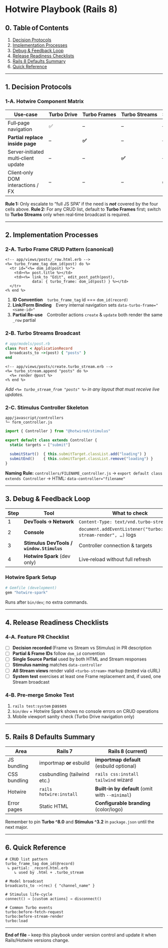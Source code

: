 # Hotwire Playbook (Rails 8)

## 0. Table of Contents

1. [Decision Protocols](#1-decision-protocols)
2. [Implementation Processes](#2-implementation-processes)
3. [Debug & Feedback Loop](#3-debug--feedback-loop)
4. [Release Readiness Checklists](#4-release-readiness-checklists)
5. [Rails 8 Defaults Summary](#5-rails-8-defaults-summary)
6. [Quick Reference](#6-quick-reference)

---

## 1. Decision Protocols

### 1‑A. Hotwire Component Matrix

| Use‑case                             | Turbo Drive | Turbo Frames | Turbo Streams | Stimulus |
| ------------------------------------ | ----------- | ------------ | ------------- | -------- |
| Full‑page navigation                 | ✅           | –            | –             | –        |
| **Partial replace inside page**      | –           | **✅**        | –             | –        |
| Server‑initiated multi‑client update | –           | –            | **✅**         | –        |
| Client‑only DOM interactions / FX    | –           | –            | –             | **✅**    |

**Rule 1:** Only escalate to “full JS SPA” if the need is ***not*** covered by the four cells above.
**Rule 2:** For any CRUD list, default to **Turbo Frames** first; switch to **Turbo Streams** only when real‑time broadcast is required.

---

## 2. Implementation Processes

### 2‑A. Turbo Frame CRUD Pattern (canonical)

```erb
<!-- app/views/posts/_row.html.erb -->
<%= turbo_frame_tag dom_id(post) do %>
  <tr id="<%= dom_id(post) %>">
    <td><%= post.title %></td>
    <td><%= link_to "Edit", edit_post_path(post),
            data: { turbo_frame: dom_id(post) } %></td>
  </tr>
<% end %>
```

1. **ID Convention** `turbo_frame_tag` id === `dom_id(record)`
2. **Link/Form Binding** Every internal navigation sets `data-turbo-frame="<same‑id>"`
3. **Partial Re‑use** Controller actions `create` & `update` both render the same `_row` partial

### 2‑B. Turbo Streams Broadcast

```ruby
# app/models/post.rb
class Post < ApplicationRecord
  broadcasts_to ->(post) { "posts" }
end
```

```erb
<!-- app/views/posts/create.turbo_stream.erb -->
<%= turbo_stream.append "posts" do %>
  <%= render @post %>
<% end %>
```

*Add `<%= turbo_stream_from "posts" %>` in any layout that must receive live updates.*

### 2‑C. Stimulus Controller Skeleton

```
app/javascript/controllers
└─ form_controller.js
```

```js
import { Controller } from "@hotwired/stimulus"

export default class extends Controller {
  static targets = ["submit"]

  submitStart()  { this.submitTarget.classList.add("loading") }
  submitEnd()    { this.submitTarget.classList.remove("loading") }
}
```

**Naming Rule:**
`controllers/FILENAME_controller.js` → `export default class extends Controller` →
HTML: `data-controller="filename"`

---

## 3. Debug & Feedback Loop

| Step | Tool                                      | What to check                                                     |
| ---- | ----------------------------------------- | ----------------------------------------------------------------- |
| 1    | **DevTools → Network**                    | `Content-Type: text/vnd.turbo-stream`?                            |
| 2    | **Console**                               | `document.addEventListener("turbo:before-stream-render", …)` logs |
| 3    | **Stimulus DevTools / `window.Stimulus`** | Controller connection & targets                                   |
| 4    | **Hotwire Spark** (dev only)              | Live‑reload without full refresh                                  |

### Hotwire Spark Setup

```ruby
# Gemfile (development)
gem "hotwire-spark"
```

Runs after `bin/dev`; no extra commands.

---

## 4. Release Readiness Checklists

### 4‑A. Feature PR Checklist

* [ ] **Decision recorded** (Frame vs Stream vs Stimulus) in PR description
* [ ] **Partial & Frame IDs** follow `dom_id` convention
* [ ] **Single Source Partial** used by both HTML and Stream responses
* [ ] **Stimulus naming** matches `data-controller`
* [ ] **All Stream views** render valid `<turbo-stream>` markup (tested via cURL)
* [ ] **System test** exercises at least one Frame replacement and, if used, one Stream broadcast

### 4‑B. Pre‑merge Smoke Test

1. `rails test:system` passes
2. `bin/dev` + Hotwire Spark shows no console errors on CRUD operations
3. Mobile viewport sanity check (Turbo Drive navigation only)

---

## 5. Rails 8 Defaults Summary

| Area         | Rails 7                     | Rails 8 (current)                               |
| ------------ | --------------------------- | ----------------------------------------------- |
| JS bundling  | importmap **or** esbuild    | **importmap default** (esbuild optional)        |
| CSS bundling | cssbundling (tailwind etc.) | `rails css:install tailwind` wizard             |
| Hotwire      | `rails hotwire:install`     | **Built‑in by default** (omit with `--minimal`) |
| Error pages  | Static HTML                 | **Configurable branding** (color/logo)          |

Remember to pin **Turbo ^8.0** and **Stimulus ^3.2** in `package.json` until the next major.

---

## 6. Quick Reference

```
# CRUD list pattern
turbo_frame_tag dom_id(@record)
 ↳ partial: _record.html.erb
    ↳ used by .html + .turbo_stream

# Model broadcast
broadcasts_to ->(rec) { "channel_name" }

# Stimulus life‑cycle
connect() → [custom actions] → disconnect()

# Common Turbo events
turbo:before-fetch-request
turbo:before-stream-render
turbo:load
```

---

**End of file** – keep this playbook under version control and update it when Rails/Hotwire versions change.
